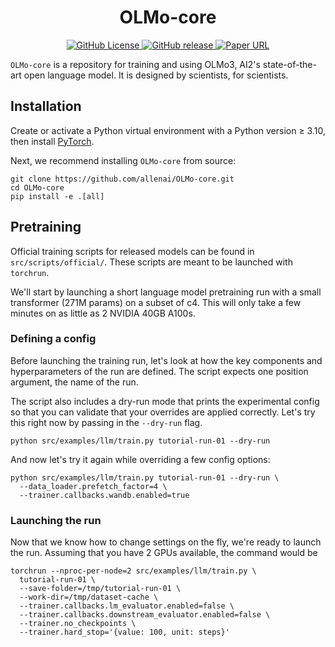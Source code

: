 <div align="center">
  <h1>OLMo-core</h1>
</div>
<p align="center">
  <a href="XXX">
    <img alt="GitHub License" src="https://img.shields.io/github/license/allenai/OLMo">
  </a>
  <a href="XXX">
    <img alt="GitHub release" src="https://img.shields.io/github/release/allenai/OLMo.svg">
  </a>
  <a href="XXX">
    <img alt="Paper URL" src="https://img.shields.io/badge/arxiv-2402.00838-blue">
  </a>
</p>

`OLMo-core` is a repository for training and using OLMo3, AI2's state-of-the-art open language model. It is designed by scientists, for scientists.

## Installation
Create or activate a Python virtual environment with a Python version ≥ 3.10, then install [PyTorch](https://pytorch.org/).

Next, we recommend installing `OLMo-core` from source:
```
git clone https://github.com/allenai/OLMo-core.git
cd OLMo-core
pip install -e .[all]
```

## Pretraining

Official training scripts for released models can be found in `src/scripts/official/`. These scripts are meant to be launched with `torchrun`.

We'll start by launching a short language model pretraining run with a small transformer (271M params) on a subset of c4. This will only take a few minutes on as little as 2 NVIDIA 40GB A100s.

### Defining a config
Before launching the training run, let's look at how the key components and hyperparameters of the run are defined. The script expects one position argument, the name of the run. 

The script also includes a dry-run mode that prints the experimental config so that you can validate that your overrides are applied correctly. Let's try this right now by passing in the `--dry-run` flag.
```
python src/examples/llm/train.py tutorial-run-01 --dry-run
```

And now let's try it again while overriding a few config options:
```
python src/examples/llm/train.py tutorial-run-01 --dry-run \
  --data_loader.prefetch_factor=4 \
  --trainer.callbacks.wandb.enabled=true
```
### Launching the run
Now that we know how to change settings on the fly, we're ready to launch the run. Assuming that you have 2 GPUs available, the command would be
```
torchrun --nproc-per-node=2 src/examples/llm/train.py \
  tutorial-run-01 \
  --save-folder=/tmp/tutorial-run-01 \
  --work-dir=/tmp/dataset-cache \
  --trainer.callbacks.lm_evaluator.enabled=false \
  --trainer.callbacks.downstream_evaluator.enabled=false \
  --trainer.no_checkpoints \
  --trainer.hard_stop='{value: 100, unit: steps}'
```
